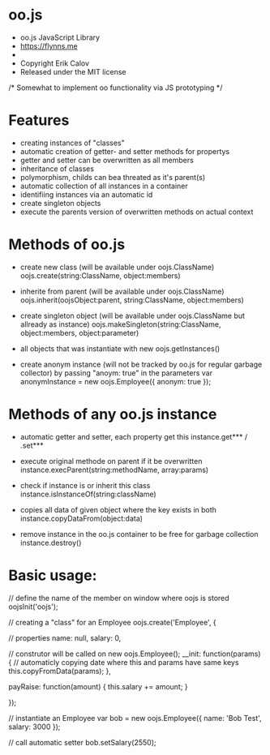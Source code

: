 # oo.js
* oo.js JavaScript Library
* https://flynns.me
*
* Copyright Erik Calov
* Released under the MIT license

/* Somewhat to implement oo functionality via JS prototyping */

# Features
- creating instances of "classes"
- automatic creation of getter- and setter methods for propertys
- getter and setter can be overwritten as all members
- inheritance of classes
- polymorphism, childs can bea threated as it's parent(s)
- automatic collection of all instances in a container
- identifiing instances via an automatic id
- create singleton objects
- execute the parents version of overwritten methods on actual context

# Methods of oo.js
- create new class (will be available under oojs.ClassName)
oojs.create(string:ClassName, object:members)

- inherite from parent (will be available under oojs.ClassName)
oojs.inherit(oojsObject:parent, string:ClassName, object:members)

- create singleton object (will be available under oojs.ClassName but allready as instance)
oojs.makeSingleton(string:ClassName, object:members, object:parameter)

- all objects that was instantiate with new
oojs.getInstances()

- create anonym instance (will not be tracked by oo.js for regular garbage collector) by passing "anoym: true" in the parameters
var anonymInstance = new oojs.Employee({
  anonym: true
});

# Methods of any oo.js instance
- automatic getter and setter, each property get this
instance.get*** / .set***

- execute original methode on parent if it be overwritten 
instance.execParent(string:methodName, array:params)

- check if instance is or inherit this class
instance.isInstanceOf(string:className)

- copies all data of given object where the key exists in both
instance.copyDataFrom(object:data)

- remove instance in the oo.js container to be free for garbage collection 
instance.destroy()


Basic usage:
============

// define the name of the member on window where oojs is stored 
oojsInit('oojs');

// creating a "class" for an Employee
oojs.create('Employee', {

  // properties
  name: null,
  salary: 0,
  
  // construtor will be called on new oojs.Employee();
  __init: function(params) {
    // automaticly copying date where this and params have same keys
    this.copyFromData(params);
  },
  
  payRaise: function(amount) {
    this.salary += amount;
  }
  
});

// instantiate an Employee
var bob = new oojs.Employee({
  name: 'Bob Test',
  salary: 3000
});

// call automatic setter
bob.setSalary(2550);
